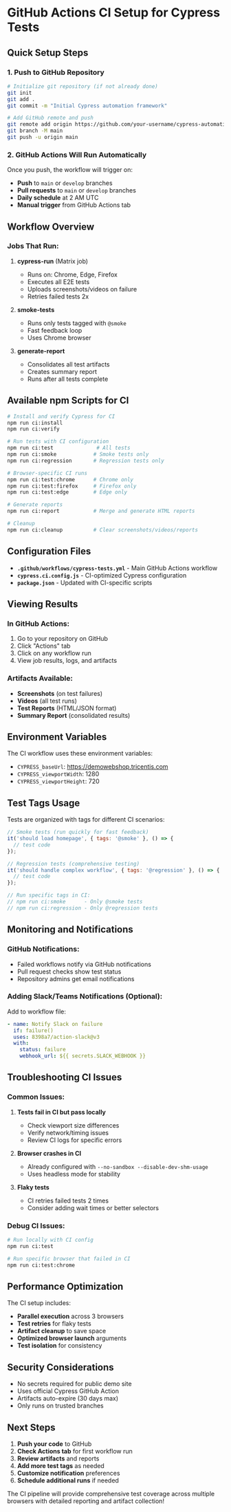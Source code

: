 # GitHub Actions CI Setup for Cypress Tests

## Quick Setup Steps

### 1. Push to GitHub Repository

```bash
# Initialize git repository (if not already done)
git init
git add .
git commit -m "Initial Cypress automation framework"

# Add GitHub remote and push
git remote add origin https://github.com/your-username/cypress-automation-framework.git
git branch -M main
git push -u origin main
```

### 2. GitHub Actions Will Run Automatically

Once you push, the workflow will trigger on:
- **Push** to `main` or `develop` branches
- **Pull requests** to `main` or `develop` branches  
- **Daily schedule** at 2 AM UTC
- **Manual trigger** from GitHub Actions tab

## Workflow Overview

### Jobs That Run:

1. **cypress-run** (Matrix job)
   - Runs on: Chrome, Edge, Firefox
   - Executes all E2E tests
   - Uploads screenshots/videos on failure
   - Retries failed tests 2x

2. **smoke-tests**  
   - Runs only tests tagged with `@smoke`
   - Fast feedback loop
   - Uses Chrome browser

3. **generate-report**
   - Consolidates all test artifacts
   - Creates summary report
   - Runs after all tests complete

## Available npm Scripts for CI

```bash
# Install and verify Cypress for CI
npm run ci:install
npm run ci:verify

# Run tests with CI configuration
npm run ci:test              # All tests
npm run ci:smoke            # Smoke tests only
npm run ci:regression       # Regression tests only

# Browser-specific CI runs
npm run ci:test:chrome      # Chrome only
npm run ci:test:firefox     # Firefox only  
npm run ci:test:edge        # Edge only

# Generate reports
npm run ci:report           # Merge and generate HTML reports

# Cleanup
npm run ci:cleanup          # Clear screenshots/videos/reports
```

## Configuration Files

- **`.github/workflows/cypress-tests.yml`** - Main GitHub Actions workflow
- **`cypress.ci.config.js`** - CI-optimized Cypress configuration
- **`package.json`** - Updated with CI-specific scripts

## Viewing Results

### In GitHub Actions:
1. Go to your repository on GitHub
2. Click "Actions" tab  
3. Click on any workflow run
4. View job results, logs, and artifacts

### Artifacts Available:
- **Screenshots** (on test failures)
- **Videos** (all test runs)
- **Test Reports** (HTML/JSON format)
- **Summary Report** (consolidated results)

## Environment Variables

The CI workflow uses these environment variables:
- `CYPRESS_baseUrl`: https://demowebshop.tricentis.com
- `CYPRESS_viewportWidth`: 1280
- `CYPRESS_viewportHeight`: 720

## Test Tags Usage

Tests are organized with tags for different CI scenarios:

```javascript
// Smoke tests (run quickly for fast feedback)
it('should load homepage', { tags: '@smoke' }, () => {
  // test code
});

// Regression tests (comprehensive testing)  
it('should handle complex workflow', { tags: '@regression' }, () => {
  // test code
});

// Run specific tags in CI:
// npm run ci:smoke      - Only @smoke tests
// npm run ci:regression - Only @regression tests
```

## Monitoring and Notifications

### GitHub Notifications:
- Failed workflows notify via GitHub notifications
- Pull request checks show test status
- Repository admins get email notifications

### Adding Slack/Teams Notifications (Optional):
Add to workflow file:
```yaml
- name: Notify Slack on failure
  if: failure()
  uses: 8398a7/action-slack@v3
  with:
    status: failure
    webhook_url: ${{ secrets.SLACK_WEBHOOK }}
```

## Troubleshooting CI Issues

### Common Issues:

1. **Tests fail in CI but pass locally**
   - Check viewport size differences
   - Verify network/timing issues
   - Review CI logs for specific errors

2. **Browser crashes in CI**
   - Already configured with `--no-sandbox --disable-dev-shm-usage`
   - Uses headless mode for stability

3. **Flaky tests**
   - CI retries failed tests 2 times
   - Consider adding wait times or better selectors

### Debug CI Issues:
```bash
# Run locally with CI config
npm run ci:test

# Run specific browser that failed in CI  
npm run ci:test:chrome
```

## Performance Optimization

The CI setup includes:
- **Parallel execution** across 3 browsers
- **Test retries** for flaky tests  
- **Artifact cleanup** to save space
- **Optimized browser launch** arguments
- **Test isolation** for consistency

## Security Considerations

- No secrets required for public demo site
- Uses official Cypress GitHub Action
- Artifacts auto-expire (30 days max)
- Only runs on trusted branches

## Next Steps

1. **Push your code** to GitHub
2. **Check Actions tab** for first workflow run
3. **Review artifacts** and reports
4. **Add more test tags** as needed
5. **Customize notification** preferences
6. **Schedule additional runs** if needed

The CI pipeline will provide comprehensive test coverage across multiple browsers with detailed reporting and artifact collection!